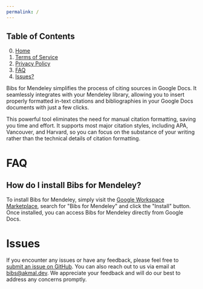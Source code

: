 ```yaml
---
permalink: /
---
```


## Table of Contents

0. [Home](#home)
1. [Terms of Service](tos)
2. [Privacy Policy](privacy-policy)
3. [FAQ](#faq)
4. [Issues?](#issues)

Bibs for Mendeley simplifies the process of citing sources in Google Docs. It seamlessly integrates with your Mendeley library, allowing you to insert properly formatted in-text citations and bibliographies in your Google Docs documents with just a few clicks.

This powerful tool eliminates the need for manual citation formatting, saving you time and effort. It supports most major citation styles, including APA, Vancouver, and Harvard, so you can focus on the substance of your writing rather than the technical details of citation formatting.

# FAQ

## How do I install Bibs for Mendeley?

To install Bibs for Mendeley, simply visit the [Google Workspace Marketplace](https://workspace.google.com/marketplace/), search for "Bibs for Mendeley" and click the "Install" button. Once installed, you can access Bibs for Mendeley directly from Google Docs.

# Issues

If you encounter any issues or have any feedback, please feel free to [submit an issue on GitHub](https://github.com/Wikidepia/bibs4mendeley-docs/issues). You can also reach out to us via email at [bibs@akmal.dev](mailto:bibs@akmal.dev). We appreciate your feedback and will do our best to address any concerns promptly. 
